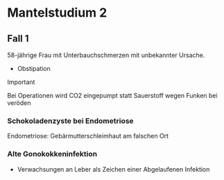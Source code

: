 # Mantelstudium 2

## Fall 1

58-jährige Frau mit Unterbauchschmerzen mit unbekannter Ursache.

- Obstipation



> [!IMPORTANT]
>
> Bei Operationen wird CO2 eingepumpt statt Sauerstoff wegen Funken bei veröden



### Schokoladenzyste bei Endometriose

Endometriose: Gebärmutterschleimhaut am falschen Ort



### Alte Gonokokkeninfektion

- Verwachsungen an Leber als Zeichen einer Abgelaufenen Infektion

